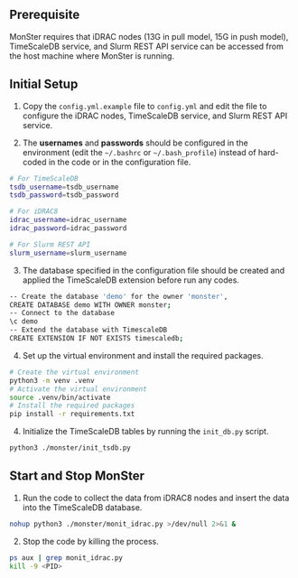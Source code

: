 ## Prerequisite
MonSter requires that iDRAC nodes (13G in pull model, 15G in push model), TimeScaleDB service, and Slurm REST API service can be accessed from the host machine where MonSter is running.

## Initial Setup

1. Copy the `config.yml.example` file to `config.yml` and edit the file to configure the iDRAC nodes, TimeScaleDB service, and Slurm REST API service.

2. The __usernames__ and __passwords__ should be configured in the environment (edit the `~/.bashrc` or `~/.bash_profile`) instead of hard-coded in the code or in the configuration file.

```bash
# For TimeScaleDB
tsdb_username=tsdb_username
tsdb_password=tsdb_password

# For iDRAC8
idrac_username=idrac_username
idrac_password=idrac_password

# For Slurm REST API
slurm_username=slurm_username
```

3. The database specified in the configuration file should be created and applied the TimeScaleDB extension before run any codes.

```bash
-- Create the database 'demo' for the owner 'monster',
CREATE DATABASE demo WITH OWNER monster;
-- Connect to the database
\c demo
-- Extend the database with TimescaleDB
CREATE EXTENSION IF NOT EXISTS timescaledb;
```

4. Set up the virtual environment and install the required packages.

```bash
# Create the virtual environment
python3 -m venv .venv
# Activate the virtual environment
source .venv/bin/activate
# Install the required packages
pip install -r requirements.txt
```

4. Initialize the TimeScaleDB tables by running the `init_db.py` script.

```bash
python3 ./monster/init_tsdb.py
```

## Start and Stop MonSter

1. Run the code to collect the data from iDRAC8 nodes and insert the data into the TimeScaleDB database.

```bash
nohup python3 ./monster/monit_idrac.py >/dev/null 2>&1 &
```

2. Stop the code by killing the process.

```bash
ps aux | grep monit_idrac.py
kill -9 <PID>
```
